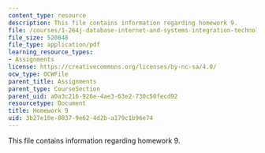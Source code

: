 ```yaml
---
content_type: resource
description: This file contains information regarding homework 9.
file: /courses/1-264j-database-internet-and-systems-integration-technologies-fall-2013/3b27e10e80379e624d2ba179c1b96e74_MIT1_264JF13_HW9.pdf
file_size: 520848
file_type: application/pdf
learning_resource_types:
- Assignments
license: https://creativecommons.org/licenses/by-nc-sa/4.0/
ocw_type: OCWFile
parent_title: Assignments
parent_type: CourseSection
parent_uid: a0a3c216-926e-4ae3-63e2-730c50fecd92
resourcetype: Document
title: Homework 9
uid: 3b27e10e-8037-9e62-4d2b-a179c1b96e74
---
```

This file contains information regarding homework 9.